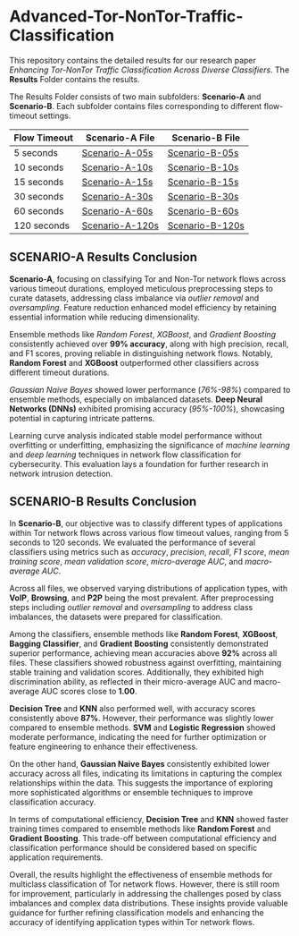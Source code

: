 # Advanced-Tor-NonTor-Traffic-Classification
This repository contains the detailed results for our research paper *Enhancing Tor-NonTor Traffic Classification Across Diverse Classifiers*. The **Results** Folder contains the results.

The Results Folder consists of two main subfolders: **Scenario-A** and **Scenario-B**. Each subfolder contains files corresponding to different flow-timeout settings.

| Flow Timeout | Scenario-A File                            | Scenario-B File                            |
|--------------|--------------------------------------------|--------------------------------------------|
| 5 seconds   | [Scenario-A-05s](Results/Scenario-A/Scenario-A-05s.md)| [Scenario-B-05s](Results/Scenario-B/Scenario-B-05s)|
| 10 seconds   | [Scenario-A-10s](Results/Scenario-A/Scenario-A-10s.md)| [Scenario-B-10s](Results/Scenario-B/Scenario-B-10s)|
| 15 seconds   | [Scenario-A-15s](Results/Scenario-A/Scenario-A-15s.md)| [Scenario-B-15s](Results/Scenario-B/Scenario-B-15s)|
| 30 seconds   | [Scenario-A-30s](Results/Scenario-A/Scenario-A-30s.md)| [Scenario-B-30s](Results/Scenario-B/Scenario-B-30s)|
| 60 seconds   | [Scenario-A-60s](Results/Scenario-A/Scenario-A-60s.md)| [Scenario-B-60s](Results/Scenario-B/Scenario-B-60s)|
| 120 seconds  | [Scenario-A-120s](Results/Scenario-A/Scenario-A-120s.md)| [Scenario-B-120s](Results/Scenario-B/Scenario-B-120s)|


## SCENARIO-A Results Conclusion
**Scenario-A**, focusing on classifying Tor and Non-Tor network flows across various timeout durations, employed meticulous preprocessing steps to curate datasets, addressing class imbalance via *outlier removal* and *oversampling*. Feature reduction enhanced model efficiency by retaining essential information while reducing dimensionality.

Ensemble methods like *Random Forest*, *XGBoost*, and *Gradient Boosting* consistently achieved over **99% accuracy**, along with high precision, recall, and F1 scores, proving reliable in distinguishing network flows. Notably, **Random Forest** and **XGBoost** outperformed other classifiers across different timeout durations.

*Gaussian Naive Bayes* showed lower performance (*76%-98%*) compared to ensemble methods, especially on imbalanced datasets. **Deep Neural Networks (DNNs)** exhibited promising accuracy (*95%-100%*), showcasing potential in capturing intricate patterns.

Learning curve analysis indicated stable model performance without overfitting or underfitting, emphasizing the significance of *machine learning* and *deep learning* techniques in network flow classification for cybersecurity. This evaluation lays a foundation for further research in network intrusion detection.


## SCENARIO-B Results Conclusion

In **Scenario-B**, our objective was to classify different types of applications within Tor network flows across various flow timeout values, ranging from 5 seconds to 120 seconds. We evaluated the performance of several classifiers using metrics such as *accuracy*, *precision*, *recall*, *F1 score*, *mean training score*, *mean validation score*, *micro-average AUC*, and *macro-average AUC*.

Across all files, we observed varying distributions of application types, with **VoIP**, **Browsing**, and **P2P** being the most prevalent. After preprocessing steps including *outlier removal* and *oversampling* to address class imbalances, the datasets were prepared for classification.

Among the classifiers, ensemble methods like **Random Forest**, **XGBoost**, **Bagging Classifier**, and **Gradient Boosting** consistently demonstrated superior performance, achieving mean accuracies above **92%** across all files. These classifiers showed robustness against overfitting, maintaining stable training and validation scores. Additionally, they exhibited high discrimination ability, as reflected in their micro-average AUC and macro-average AUC scores close to **1.00**.

**Decision Tree** and **KNN** also performed well, with accuracy scores consistently above **87%**. However, their performance was slightly lower compared to ensemble methods. **SVM** and **Logistic Regression** showed moderate performance, indicating the need for further optimization or feature engineering to enhance their effectiveness.

On the other hand, **Gaussian Naive Bayes** consistently exhibited lower accuracy across all files, indicating its limitations in capturing the complex relationships within the data. This suggests the importance of exploring more sophisticated algorithms or ensemble techniques to improve classification accuracy.

In terms of computational efficiency, **Decision Tree** and **KNN** showed faster training times compared to ensemble methods like **Random Forest** and **Gradient Boosting**. This trade-off between computational efficiency and classification performance should be considered based on specific application requirements.

Overall, the results highlight the effectiveness of ensemble methods for multiclass classification of Tor network flows. However, there is still room for improvement, particularly in addressing the challenges posed by class imbalances and complex data distributions. These insights provide valuable guidance for further refining classification models and enhancing the accuracy of identifying application types within Tor network flows.

